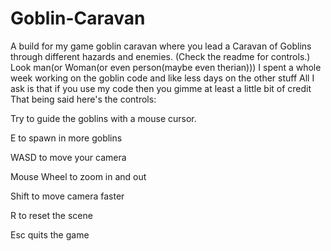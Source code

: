 # Goblin-Caravan
 A build for my game goblin caravan where you lead a Caravan of Goblins through different hazards and enemies. (Check the readme for controls.)
Look man(or Woman(or even person(maybe even therian))) 
I spent a whole week working on the goblin code and like less days on the other stuff
All I ask is that if you use my code then you gimme at least a little bit of credit
That being said here's the controls:


Try to guide the goblins with a mouse cursor. 

E to spawn in more goblins

WASD to move your camera

Mouse Wheel to zoom in and out

Shift to move camera faster

R to reset the scene

Esc quits the game